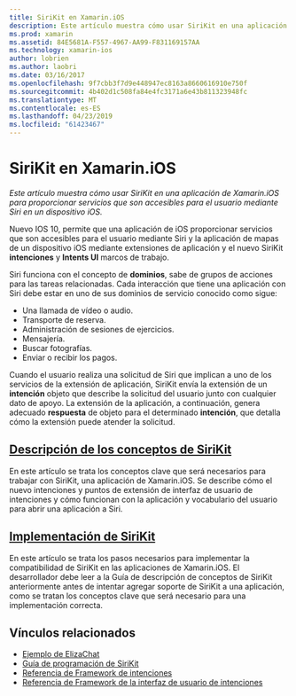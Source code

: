 ```yaml
---
title: SiriKit en Xamarin.iOS
description: Este artículo muestra cómo usar SiriKit en una aplicación de Xamarin.iOS para proporcionar servicios que son accesibles para el usuario mediante Siri en un dispositivo iOS.
ms.prod: xamarin
ms.assetid: 84E5681A-F557-4967-AA99-F831169157AA
ms.technology: xamarin-ios
author: lobrien
ms.author: laobri
ms.date: 03/16/2017
ms.openlocfilehash: 9f7cbb3f7d9e448947ec8163a8660616910e750f
ms.sourcegitcommit: 4b402d1c508fa84e4fc3171a6e43b811323948fc
ms.translationtype: MT
ms.contentlocale: es-ES
ms.lasthandoff: 04/23/2019
ms.locfileid: "61423467"
---
```

# <a name="sirikit-in-xamarinios"></a>SiriKit en Xamarin.iOS

_Este artículo muestra cómo usar SiriKit en una aplicación de Xamarin.iOS para proporcionar servicios que son accesibles para el usuario mediante Siri en un dispositivo iOS._

Nuevo IOS 10, permite que una aplicación de iOS proporcionar servicios que son accesibles para el usuario mediante Siri y la aplicación de mapas de un dispositivo iOS mediante extensiones de aplicación y el nuevo SiriKit **intenciones** y **Intents UI** marcos de trabajo.

Siri funciona con el concepto de **dominios**, sabe de grupos de acciones para las tareas relacionadas. Cada interacción que tiene una aplicación con Siri debe estar en uno de sus dominios de servicio conocido como sigue:

- Una llamada de vídeo o audio.
- Transporte de reserva.
- Administración de sesiones de ejercicios.
- Mensajería.
- Buscar fotografías.
- Enviar o recibir los pagos.

Cuando el usuario realiza una solicitud de Siri que implican a uno de los servicios de la extensión de aplicación, SiriKit envía la extensión de un **intención** objeto que describe la solicitud del usuario junto con cualquier dato de apoyo. La extensión de la aplicación, a continuación, genera adecuado **respuesta** de objeto para el determinado **intención**, que detalla cómo la extensión puede atender la solicitud.

## <a name="understanding-sirikit-conceptsiosplatformsirikitunderstanding-sirikitmd"></a>[Descripción de los conceptos de SiriKit](~/ios/platform/sirikit/understanding-sirikit.md)

En este artículo se trata los conceptos clave que será necesarios para trabajar con SiriKit, una aplicación de Xamarin.iOS. Se describe cómo el nuevo intenciones y puntos de extensión de interfaz de usuario de intenciones y cómo funcionan con la aplicación y vocabulario del usuario para abrir una aplicación a Siri.

## <a name="implementing-sirikitiosplatformsirikitimplementing-sirikitmd"></a>[Implementación de SiriKit](~/ios/platform/sirikit/implementing-sirikit.md)

En este artículo se trata los pasos necesarios para implementar la compatibilidad de SiriKit en las aplicaciones de Xamarin.iOS. El desarrollador debe leer a la Guía de descripción de conceptos de SiriKit anteriormente antes de intentar agregar soporte de SiriKit a una aplicación, como se tratan los conceptos clave que será necesario para una implementación correcta.





## <a name="related-links"></a>Vínculos relacionados

- [Ejemplo de ElizaChat](https://developer.xamarin.com/samples/monotouch/ios10/ElizaChat/)
- [Guía de programación de SiriKit](https://developer.apple.com/library/prerelease/content/documentation/Intents/Conceptual/SiriIntegrationGuide/index.html)
- [Referencia de Framework de intenciones](https://developer.apple.com/reference/intents)
- [Referencia de Framework de la interfaz de usuario de intenciones](https://developer.apple.com/reference/intentsui)
